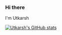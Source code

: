 ### Hi there
I'm Utkarsh

[![Utkarsh's GitHub stats](https://github-readme-stats.vercel.app/api?username=utkarsh2710&show_icons=true&theme=radical)](https://github.com/utkarsh2710/github-readme-stats)
